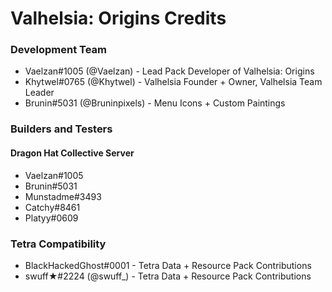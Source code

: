 # Valhelsia: Origins Credits
### Development Team
* Vaelzan#1005 (@Vaelzan) - Lead Pack Developer of Valhelsia: Origins 
* Khytwel#0765 (@Khytwel) - Valhelsia Founder + Owner, Valhelsia Team Leader
* Brunin#5031 (@Bruninpixels) - Menu Icons + Custom Paintings

### Builders and Testers
#### Dragon Hat Collective Server
* Vaelzan#1005
* Brunin#5031
* Munstadme#3493
* Catchy#8461
* Platyy#0609

### Tetra Compatibility
* BlackHackedGhost#0001 - Tetra Data + Resource Pack Contributions
* swuff★#2224 (@swuff_) - Tetra Data + Resource Pack Contributions
